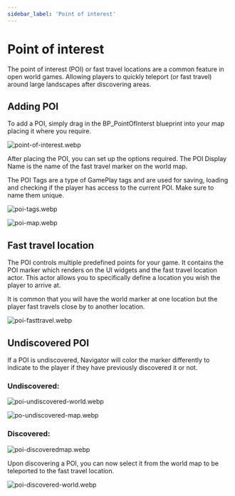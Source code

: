 ```yaml
---
sidebar_label: 'Point of interest'
---
```


# Point of interest

The point of interest (POI) or fast travel locations are a common feature in open world games. Allowing players to quickly teleport (or fast travel) around large landscapes after discovering areas.

## Adding POI

To add a POI, simply drag in the BP_PointOfInterst blueprint into your map placing it where you require.

![point-of-interest.webp](/img/navigator/point-of-interest.webp)

After placing the POI, you can set up the options required. The POI Display Name is the name of the fast travel marker on the world map.

The POI Tags are a type of GamePlay tags and are used for saving, loading and checking if the player has access to the current POI. Make sure to name them unique.

![poi-tags.webp](/img/navigator/poi-tags.webp)

![poi-map.webp](/img/navigator/poi-map.webp)

## Fast travel location

The POI controls multiple predefined points for your game. It contains the POI marker which renders on the UI widgets and the fast travel location actor. This actor allows you to specifically define a location you wish the player to arrive at.

It is common that you will have the world marker at one location but the player fast travels close by to another location.

![poi-fasttravel.webp](/img/navigator/poi-fasttravel.webp)

## Undiscovered POI

If a POI is undiscovered, Navigator will color the marker differently to indicate to the player if they have previously discovered it or not.

### Undiscovered:

![poi-undiscovered-world.webp](/img/navigator/poi-undiscovered-world.webp)

![po-undiscovered-map.webp](/img/navigator/po-undiscovered-map.webp)

### Discovered:

![poi-discoveredmap.webp](/img/navigator/poi-discoveredmap.webp)

Upon discovering a POI, you can now select it from the world map to be teleported to the fast travel location.

![poi-discovered-world.webp](/img/navigator/poi-discovered-world.webp)